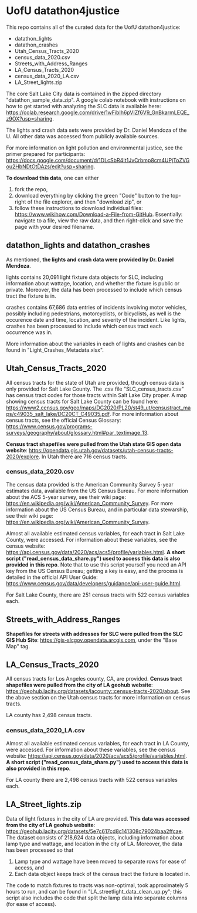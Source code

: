 # UofU datathon4justice

This repo contains all of the curated data for the UofU datathon4justice:
- datathon_lights
- datathon_crashes
- Utah_Census_Tracts_2020
- census_data_2020.csv
- Streets_with_Address_Ranges
- LA_Census_Tracts_2020
- census_data_2020_LA.csv
- LA_Street_lights.zip

The core Salt Lake City data is contained in the zipped directory "datathon_sample_data.zip". A google colab notebook with instructions on how to get started with analyzing the SLC data is available here: https://colab.research.google.com/drive/1wFibIh6pVIZf6V9_GnBkarmLEQE_z9OX?usp=sharing.

The lights and crash data sets were provided by Dr. Daniel Mendoza of the U. All other data was accessed from publicly available sources.

For more information on light pollution and environmental justice, see the primer prepared for participants: https://docs.google.com/document/d/1DLcSbR4It1JvCrbmp8cm4UPjToZVGou2HbNDtOtDAzs/edit?usp=sharing.

**To download this data**, one can either
1. fork the repo,
2. download everything by clicking the green "Code" button to the top-right of the file explorer, and then "download zip", or
3. follow these instructions to download individual files: https://www.wikihow.com/Download-a-File-from-GitHub. Essentially: navigate to a file, view the raw data, and then right-click and save the page with your desired filename.

## datathon_lights and datathon_crashes

As mentioned, **the lights and crash data were provided by Dr. Daniel Mendoza**.

lights contains 20,091 light fixture data objects for SLC, including information about wattage, location, and whether the fixture is public or private. Moreover, the data has been processed to include which census tract the fixture is in.

crashes contains 67,686 data entries of incidents involving motor vehicles, possibly including pedestrians, motorcyclists, or bicyclists, as well is the occurence date and time, location, and severity of the incident. Like lights, crashes has been processed to include which census tract each occurrence was in.

More information about the variables in each of lights and crashes can be found in "Light_Crashes_Metadata.xlsx".

## Utah_Census_Tracts_2020

All census tracts for the state of Utah are provided, though census data is only provided for Salt Lake County. The .csv file "SLC_census_tracts.csv" has census tract codes for those tracts within Salt Lake City proper. A map showing census tracts for Salt Lake County can be found here: https://www2.census.gov/geo/maps/DC2020/PL20/st49_ut/censustract_maps/c49035_salt_lake/DC20CT_C49035.pdf. For more information about census tracts, see the official Census Glossary: https://www.census.gov/programs-surveys/geography/about/glossary.html#par_textimage_13.

**Census tract shapefiles were pulled from the Utah state GIS open data website**: https://opendata.gis.utah.gov/datasets/utah-census-tracts-2020/explore. In Utah there are 716 census tracts.

### census_data_2020.csv

The census data provided is the American Community Survey 5-year estimates data, available from the US Census Bureau. For more information about the ACS 5-year survey, see their wiki page: https://en.wikipedia.org/wiki/American_Community_Survey. For more information about the US Census Bureau, and in particular data stewarship, see their wiki page: https://en.wikipedia.org/wiki/American_Community_Survey.

Almost all available estimated census variables, for each tract in Salt Lake County, were accessed. For information about these variables, see the census website: https://api.census.gov/data/2020/acs/acs5/profile/variables.html. **A short script ("read_census_data_share.py") used to access this data is also provided in this repo**. Note that to use this script yourself you need an API key from the US Census Bureau; getting a key is easy, and the process is detailed in the official API User Guide: https://www.census.gov/data/developers/guidance/api-user-guide.html.

For Salt Lake County, there are 251 census tracts with 522 census variables each.

## Streets_with_Address_Ranges

**Shapefiles for streets with addresses for SLC were pulled from the SLC GIS Hub Site**: https://gis-slcgov.opendata.arcgis.com, under the "Base Map" tag.

## LA_Census_Tracts_2020

All census tracts for Los Angeles county, CA, are provided. **Census tract shapefiles were pulled from the city of LA geohub website**: https://geohub.lacity.org/datasets/lacounty::census-tracts-2020/about. See the above section on the Utah census tracts for more information on census tracts.

LA county has 2,498 census tracts.

### census_data_2020_LA.csv

Almost all available estimated census variables, for each tract in LA County, were accessed. For information about these variables, see the census website: https://api.census.gov/data/2020/acs/acs5/profile/variables.html. **A short script ("read_census_data_share.py") used to access this data is also provided in this repo**.

For LA county there are 2,498 census tracts with 522 census variables each.

## LA_Street_lights.zip

Data of light fixtures in the city of LA are provided. **This data was accessed from the city of LA geohub website**: https://geohub.lacity.org/datasets/5e7c617cd8c141308c79024baa2ffcae. The dataset consists of 218,624 data objects, including information about lamp type and wattage, and location in the city of LA. Moreover, the data has been processed so that
1. Lamp type and wattage have been moved to separate rows for ease of access, and
2. Each data object keeps track of the census tract the fixture is located in.

The code to match fixtures to tracts was non-optimal, took approximately 5 hours to run, and can be found in "LA_streetlight_data_clean_up.py"; this script also includes the code that split the lamp data into separate columns (for ease of access).
